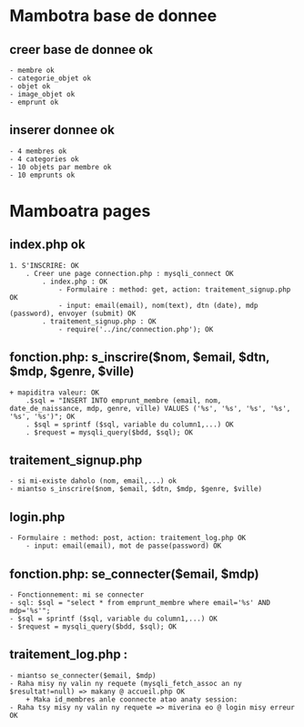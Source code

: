 # Mambotra base de donnee
## creer base de donnee ok
    - membre ok
    - categorie_objet ok
    - objet ok
    - image_objet ok
    - emprunt ok

## inserer donnee ok
    - 4 membres ok
    - 4 categories ok
    - 10 objets par membre ok
    - 10 emprunts ok

# Mamboatra pages 
## index.php ok
    1. S'INSCRIRE: OK
        . Creer une page connection.php : mysqli_connect OK
            . index.php : OK
                - Formulaire : method: get, action: traitement_signup.php OK
                - input: email(email), nom(text), dtn (date), mdp (password), envoyer (submit) OK
            . traitement_signup.php : OK
                - require('../inc/connection.php'); OK

## fonction.php: s_inscrire($nom, $email, $dtn, $mdp, $genre, $ville)
    + mapiditra valeur: OK
        .$sql = "INSERT INTO emprunt_membre (email, nom, date_de_naissance, mdp, genre, ville) VALUES ('%s', '%s', '%s', '%s', '%s', '%s')"; OK
        . $sql = sprintf ($sql, variable du column1,...) OK
        . $request = mysqli_query($bdd, $sql); OK

## traitement_signup.php
    - si mi-existe daholo (nom, email,...) ok
    - miantso s_inscrire($nom, $email, $dtn, $mdp, $genre, $ville)

## login.php  
    - Formulaire : method: post, action: traitement_log.php OK
        - input: email(email), mot de passe(password) OK

## fonction.php: se_connecter($email, $mdp)
    - Fonctionnement: mi se connecter
    - sql: $sql = "select * from emprunt_membre where email='%s' AND mdp='%s'";
    - $sql = sprintf ($sql, variable du column1,...) OK
    - $request = mysqli_query($bdd, $sql); OK


            
## traitement_log.php :
    - miantso se_connecter($email, $mdp)
    - Raha misy ny valin ny requete (mysqli_fetch_assoc an ny $resultat!=null) => makany @ accueil.php OK
        + Maka id_membres anle coonnecte atao anaty session:
    - Raha tsy misy ny valin ny requete => miverina eo @ login misy erreur OK 

